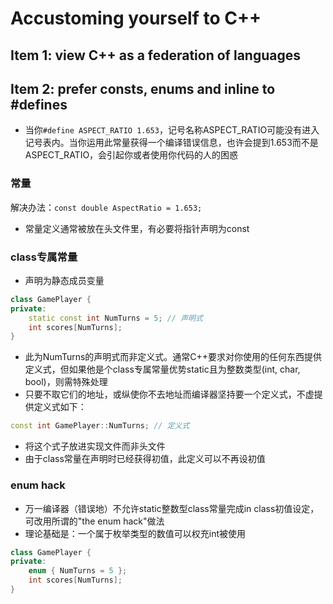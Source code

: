 # Accustoming yourself to C++

## Item 1: view C++ as a federation of languages

## Item 2: prefer consts, enums and inline to #defines

- 当你`#define ASPECT_RATIO 1.653`，记号名称ASPECT_RATIO可能没有进入记号表内。当你运用此常量获得一个编译错误信息，也许会提到1.653而不是ASPECT_RATIO，会引起你或者使用你代码的人的困惑

### 常量

解决办法：`const double AspectRatio = 1.653;`

- 常量定义通常被放在头文件里，有必要将指针声明为const

### class专属常量

- 声明为静态成员变量

```cpp
class GamePlayer {
private:
    static const int NumTurns = 5; // 声明式
    int scores[NumTurns];
}
```

- 此为NumTurns的声明式而非定义式。通常C++要求对你使用的任何东西提供定义式，但如果他是个class专属常量优势static且为整数类型(int, char, bool)，则需特殊处理
- 只要不取它们的地址，或纵使你不去地址而编译器坚持要一个定义式，不虚提供定义式如下：

```cpp
const int GamePlayer::NumTurns; // 定义式
```

- 将这个式子放进实现文件而非头文件
- 由于class常量在声明时已经获得初值，此定义可以不再设初值

### enum hack

- 万一编译器（错误地）不允许static整数型class常量完成in class初值设定，可改用所谓的"the enum hack"做法
- 理论基础是：一个属于枚举类型的数值可以权充int被使用

```cpp
class GamePlayer {
private:
    enum { NumTurns = 5 };
    int scores[NumTurns];
}
```
